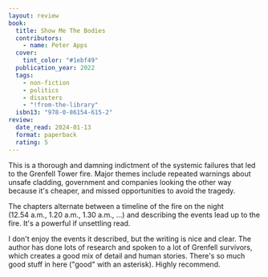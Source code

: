 ```yaml
---
layout: review
book:
  title: Show Me The Bodies
  contributors:
    - name: Peter Apps
  cover:
    tint_color: "#1ebf49"
  publication_year: 2022
  tags:
    - non-fiction
    - politics
    - disasters
    - "!from-the-library"
  isbn13: "978-0-86154-615-2"
review:
  date_read: 2024-01-13
  format: paperback
  rating: 5
---
```

This is a thorough and damning indictment of the systemic failures that led to the Grenfell Tower fire. Major themes include repeated warnings about unsafe cladding, government and companies looking the other way because it's cheaper, and missed opportunities to avoid the tragedy.

The chapters alternate between a timeline of the fire on the night (12.54&nbsp;a.m., 1.20&nbsp;a.m., 1.30&nbsp;a.m., …) and describing the events lead up to the fire.
It's a powerful if unsettling read.

I don't enjoy the events it described, but the writing is nice and clear.
The author has done lots of research and spoken to a lot of Grenfell survivors, which creates a good mix of detail and human stories.
There's so much good stuff in here ("good" with an asterisk).
Highly recommend.
